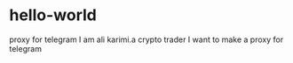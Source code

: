 # hello-world
proxy for telegram
I am ali karimi.a crypto trader
I want to make a proxy for telegram

